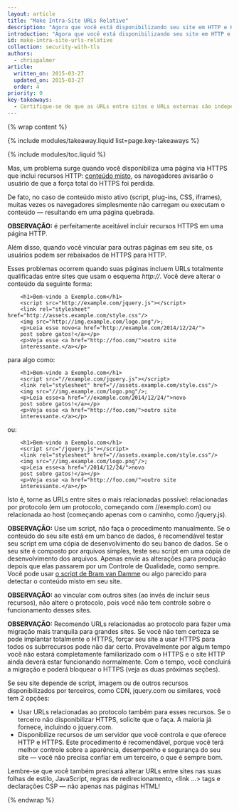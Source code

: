 ```yaml
---
layout: article
title: "Make Intra-Site URLs Relative"
description: "Agora que você está disponibilizando seu site em HTTP e HTTPS, ele deve funcionar o mais tranquilamente possível independente do protocolo."
introduction: "Agora que você está disponibilizando seu site em HTTP e HTTPS, ele precisa funcionar o mais tranquilamente possível independente do protocolo."
id: make-intra-site-urls-relative
collection: security-with-tls
authors:
  - chrispalmer
article:
  written_on: 2015-03-27
  updated_on: 2015-03-27
  order: 4
priority: 0
key-takeaways:
  - Certifique-se de que as URLs entre sites e URLs externas são independentes do protocolo, isto é, certifique-se de usar caminhos relativos ou deixar o protocolo de fora, como em //exemplo.com/algo.js
---
```


{% wrap content %}

{% include modules/takeaway.liquid list=page.key-takeaways %}

{% include modules/toc.liquid %}

Mas, um problema surge quando você disponibiliza uma página via HTTPS
que inclui recursos HTTP: [conteúdo
misto](http://www.w3.org/TR/mixed-content/), os navegadores avisarão o usuário de que a força total
do HTTPS foi perdida.

De fato, no caso de conteúdo misto ativo (script, plug-ins, CSS, iframes),
muitas vezes os navegadores simplesmente não carregam ou executam o conteúdo — resultando em uma
página quebrada.

**OBSERVAÇÃO:** é perfeitamente aceitável incluir recursos HTTPS em uma página HTTP.

Além disso, quando você vincular para outras páginas em seu site, os usuários podem ser
rebaixados de HTTPS para HTTP.

Esses problemas ocorrem quando suas páginas incluem URLs totalmente qualificadas entre sites
que usam o esquema *http://*. Você deve alterar o conteúdo da seguinte forma:

		<h1>Bem-vindo a Exemplo.com</h1>
		<script src="http://example.com/jquery.js"></script>
		<link rel="stylesheet" href="http://assets.example.com/style.css"/>
		<img src="http://img.example.com/logo.png"/>;
		<p>Leia esse novo<a href="http://example.com/2014/12/24/">
		post sobre gatos!</a></p>
		<p>Veja esse <a href="http://foo.com/">outro site
		interessante.</a></p>

para algo como:

		<h1>Bem-vindo a Exemplo.com</h1>
		<script src="//example.com/jquery.js"></script>
		<link rel="stylesheet" href="//assets.example.com/style.css"/>
		<img src="//img.example.com/logo.png"/>;
		<p>Leia esse<a href="//example.com/2014/12/24/">novo
		post sobre gatos!</a></p>
		<p>Veja esse <a href="http://foo.com/">outro site
		interessante.</a></p>

ou:

		<h1>Bem-vindo a Exemplo.com</h1>
		<script src="/jquery.js"></script>
		<link rel="stylesheet" href="//assets.example.com/style.css"/>
		<img src="//img.example.com/logo.png"/>;
		<p>Leia esse<a href="/2014/12/24/">novo
		post sobre gatos!</a></p>
		<p>Veja esse <a href="http://foo.com/">outro site
		interessante.</a></p>

Isto é, torne as URLs entre sites o mais relacionadas possível: relacionadas por protocolo
(em um protocolo, começando com //exemplo.com) ou relacionada ao host (começando
 apenas com o caminho, como /jquery.js).

**OBSERVAÇÃO:** Use um script, não faça o procedimento manualmente. Se o conteúdo do seu site está em um
banco de dados, é recomendável testar seu script em uma cópia de desenvolvimento do seu
banco de dados. Se o seu site é composto por arquivos simples, teste seu script em uma
cópia de desenvolvimento dos arquivos. Apenas envie as alterações para produção depois que
elas passarem por um Controle de Qualidade, como sempre. Você pode usar [o script de Bram van
Damme](https://github.com/bramus/mixed-content-scan) ou algo parecido para
detectar o conteúdo misto em seu site.

**OBSERVAÇÃO:** ao vincular com outros sites (ao invés de incluir seus 
recursos), não altere o protocolo, pois você não tem controle sobre o funcionamento 
desses sites.

**OBSERVAÇÃO:** Recomendo URLs relacionadas ao protocolo para fazer uma migração mais tranquila para
grandes sites. Se você não tem certeza se pode implantar totalmente o HTTPS, forçar seu
site a usar HTTPS para todos os subrrecursos pode não dar certo. Provavelmente por algum
tempo você não estará completamente familiarizado com o HTTPS e o site HTTP ainda
deverá estar funcionando normalmente. Com o tempo, você concluirá a migração e poderá
bloquear o HTTPS (veja as duas próximas seções).

Se seu site depende de script, imagem ou de outros recursos disponibilizados por
terceiros, como CDN, jquery.com ou similares, você tem 2 opções:

* Usar URLs relacionadas ao protocolo também para esses recursos. Se o terceiro
 não disponibilizar HTTPS, solicite que o faça. A maioria já fornece, incluindo o jquery.com.
* Disponibilize recursos de um servidor que você controla e que oferece HTTP e
 HTTPS. Este procedimento é recomendável, porque você terá melhor controle
 sobre a aparência, desempenho e segurança do seu site — você não precisa
 confiar em um terceiro, o que é sempre bom.

Lembre-se que você também precisará alterar URLs entre sites nas suas
folhas de estilo, JavaScript, regras de redirecionamento, &lt;link …&gt; tags e declarações 
CSP — não apenas nas páginas HTML!

{% endwrap %}
